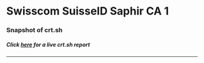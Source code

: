 # Swisscom SuisseID Saphir CA 1
### Snapshot of crt.sh
##### Click [here](https://crt.sh/?q=4CFF9819025C762BF422D058DCAEBD3717AC450B648CC6CF3AC95D06505D4BA9) for a live crt.sh report

---
